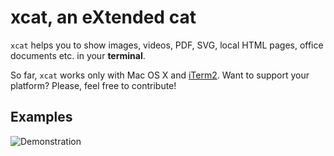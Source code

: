 # xcat, an eXtended cat

`xcat` helps you to show images, videos, PDF, SVG, local HTML pages, office
documents etc. in your **terminal**.

So far, `xcat` works only with Mac OS X and [iTerm2](http://iterm2.com/). Want
to support your platform? Please, feel free to contribute!

## Examples

![Demonstration](http://hywan.github.io/xcat/Image/Demonstration.png)
